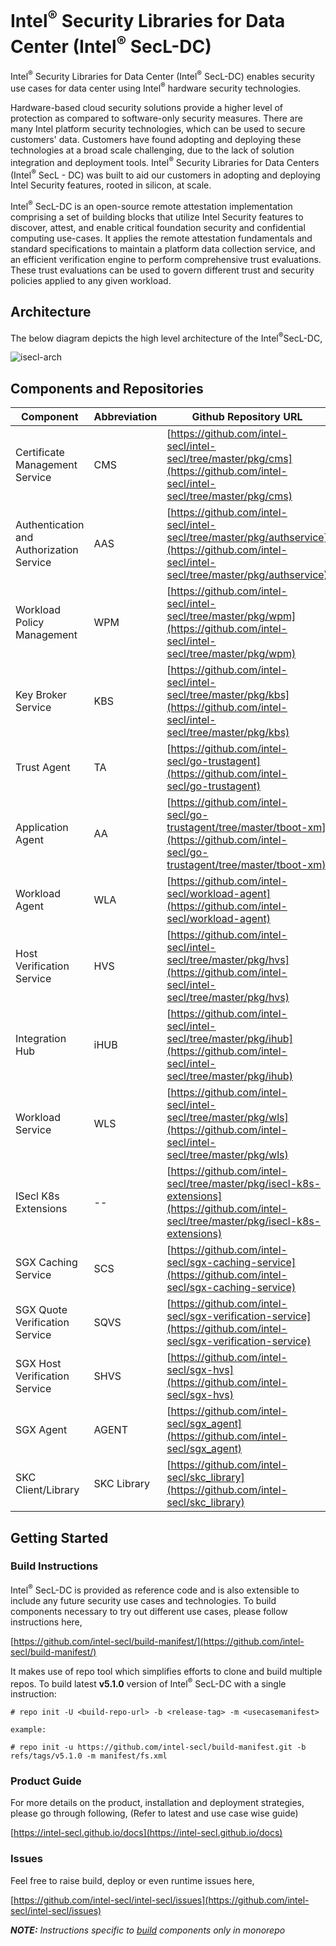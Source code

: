 # Intel<sup>®</sup> Security Libraries for Data Center (Intel<sup>®</sup> SecL-DC)

Intel<sup>®</sup> Security Libraries for Data Center (Intel<sup>®</sup> SecL-DC) enables security use cases for data center using Intel<sup>®</sup> hardware security technologies.
  
Hardware-based cloud security solutions provide a higher level of protection as compared to software-only security
measures. There are many Intel platform security technologies, which can be used to secure customers' data. Customers
have found adopting and deploying these technologies at a broad scale challenging, due to the lack of solution
integration and deployment tools. Intel<sup>®</sup> Security Libraries for Data Centers (Intel<sup>®</sup> SecL - DC) was built to aid our
customers in adopting and deploying Intel Security features, rooted in silicon, at scale.

Intel<sup>®</sup> SecL-DC is an open-source remote attestation implementation comprising a set of building blocks that utilize
Intel Security features to discover, attest, and enable critical foundation security and confidential computing
use-cases. It applies the remote attestation fundamentals and standard specifications to maintain a platform data
collection service, and an efficient verification engine to perform comprehensive trust evaluations. These trust
evaluations can be used to govern different trust and security policies applied to any given workload.


## Architecture

The below diagram depicts the high level architecture of the Intel<sup>®</sup>SecL-DC,

![isecl-arch](./docs/diagrams/isecl-arch.png)

## Components and Repositories

| Component | Abbreviation | Github Repository URL |
|-----------|--------------|-----------------------|
| Certificate Management Service           | CMS         | [https://github.com/intel-secl/intel-secl/tree/master/pkg/cms](https://github.com/intel-secl/intel-secl/tree/master/pkg/cms) |
| Authentication and Authorization Service | AAS         | [https://github.com/intel-secl/intel-secl/tree/master/pkg/authservice](https://github.com/intel-secl/intel-secl/tree/master/pkg/authservice) |
| Workload Policy Management               | WPM         | [https://github.com/intel-secl/intel-secl/tree/master/pkg/wpm](https://github.com/intel-secl/intel-secl/tree/master/pkg/wpm) |
| Key Broker Service                       | KBS         | [https://github.com/intel-secl/intel-secl/tree/master/pkg/kbs](https://github.com/intel-secl/intel-secl/tree/master/pkg/kbs) |
| Trust Agent                              | TA          | [https://github.com/intel-secl/go-trustagent](https://github.com/intel-secl/go-trustagent) |
| Application Agent                        | AA          | [https://github.com/intel-secl/go-trustagent/tree/master/tboot-xm](https://github.com/intel-secl/go-trustagent/tree/master/tboot-xm) |
| Workload Agent                           | WLA         | [https://github.com/intel-secl/workload-agent](https://github.com/intel-secl/workload-agent) |
| Host Verification Service                | HVS         | [https://github.com/intel-secl/intel-secl/tree/master/pkg/hvs](https://github.com/intel-secl/intel-secl/tree/master/pkg/hvs) |
| Integration Hub                          | iHUB        | [https://github.com/intel-secl/intel-secl/tree/master/pkg/ihub](https://github.com/intel-secl/intel-secl/tree/master/pkg/ihub) |
| Workload Service                         | WLS         | [https://github.com/intel-secl/intel-secl/tree/master/pkg/wls](https://github.com/intel-secl/intel-secl/tree/master/pkg/wls) |
| ISecl K8s Extensions                     | --          | [https://github.com/intel-secl/tree/master/pkg/isecl-k8s-extensions](https://github.com/intel-secl/tree/master/pkg/isecl-k8s-extensions) |
| SGX Caching Service                      | SCS         | [https://github.com/intel-secl/sgx-caching-service](https://github.com/intel-secl/sgx-caching-service) |
| SGX Quote Verification Service           | SQVS        | [https://github.com/intel-secl/sgx-verification-service](https://github.com/intel-secl/sgx-verification-service) |
| SGX Host Verification Service            | SHVS        | [https://github.com/intel-secl/sgx-hvs](https://github.com/intel-secl/sgx-hvs) |
| SGX Agent                                | AGENT       | [https://github.com/intel-secl/sgx_agent](https://github.com/intel-secl/sgx_agent) |
| SKC Client/Library                       | SKC Library | [https://github.com/intel-secl/skc_library](https://github.com/intel-secl/skc_library) |

## Getting Started

### Build Instructions

Intel<sup>®</sup> SecL-DC is provided as reference code and is also extensible to include any future security use cases and
technologies. To build components necessary to try out different use cases, please follow instructions here,

[https://github.com/intel-secl/build-manifest/](https://github.com/intel-secl/build-manifest/)

It makes use of repo tool which simplifies efforts to clone and build multiple repos. To build latest **v5.1.0** version
of Intel<sup>®</sup> SecL-DC with a single instruction:

```shell
# repo init -U <build-repo-url> -b <release-tag> -m <usecasemanifest>

example:

# repo init -u https://github.com/intel-secl/build-manifest.git -b refs/tags/v5.1.0 -m manifest/fs.xml
```

### Product Guide

For more details on the product, installation and deployment strategies, please go through following, (Refer to latest and use case wise guide)

[https://intel-secl.github.io/docs](https://intel-secl.github.io/docs)

### Issues

Feel free to raise build, deploy or even runtime issues here,

[https://github.com/intel-secl/intel-secl/issues](https://github.com/intel-secl/intel-secl/issues)

***NOTE:** Instructions specific to [build](./Monorepo-Readme.md) components only in monorepo*
